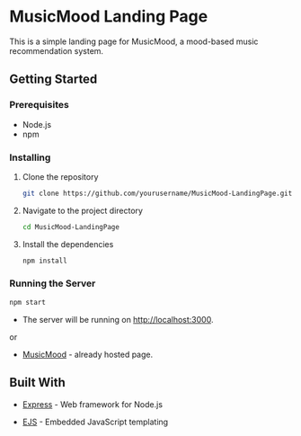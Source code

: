 # MusicMood Landing Page

This is a simple landing page for MusicMood, a mood-based music recommendation system.

## Getting Started

### Prerequisites

- Node.js
- npm

### Installing

1. Clone the repository

   ```bash
   git clone https://github.com/yourusername/MusicMood-LandingPage.git
   ```

2. Navigate to the project directory

   ```bash
   cd MusicMood-LandingPage
   ```

3. Install the dependencies

   ```bash
   npm install
   ```

### Running the Server

```bash
npm start
```

- The server will be running on [http://localhost:3000](http://localhost:3000).

or

- [MusicMood](https://calebkech.github.io/MusicMood-LandingPage/#) - already hosted page.

## Built With

- [Express](https://expressjs.com/) - Web framework for Node.js

- [EJS](https://ejs.co/) - Embedded JavaScript templating
